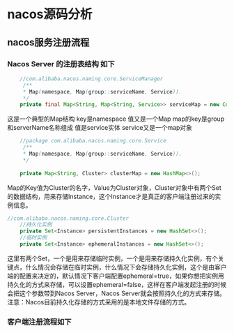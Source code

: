 # nacos源码分析
## nacos服务注册流程
### Nacos Server 的注册表结构 如下

``` java
    //com.alibaba.nacos.naming.core.ServiceManager
     /**
     * Map(namespace, Map(group::serviceName, Service)).
     */
    private final Map<String, Map<String, Service>> serviceMap = new ConcurrentHashMap<>();
```
这是一个典型的Map结构 key是namespace 值又是一个Map map的key是group和serverName名称组成 值是service实体
service又是一个map对象
``` java
    //package com.alibaba.nacos.naming.core.Service
     /**
     * Map(namespace, Map(group::serviceName, Service)).
     */
 
    private Map<String, Cluster> clusterMap = new HashMap<>();
```
Map的Key值为Cluster的名字，Value为Cluster对象，Cluster对象中有两个Set的数据结构，用来存储Instance，这个Instance才是真正的客户端注册过来的实例信息。
``` java
//com.alibaba.nacos.naming.core.Cluster
    //持久化实例
    private Set<Instance> persistentInstances = new HashSet<>();
    //临时实例
    private Set<Instance> ephemeralInstances = new HashSet<>();
```
这里有两个Set，一个是用来存储临时实例，一个是用来存储持久化实例，有个关键点，什么情况会存储在临时实例，什么情况下会存储持久化实例，这个是由客户端的配置来决定的，默认情况下客户端配置ephemeral=true，如果你想把实例用持久化的方式来存储，可以设置ephemeral=false，这样在客户端发起注册的时候会把这个参数带到Nacos Server，Nacos Server就会按照持久化的方式来存储。
注意：Nacos目前持久化存储的方式采用的是本地文件存储的方式。

### 客户端注册流程如下



